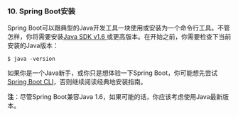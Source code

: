 ### 10. Spring Boot安装

Spring Boot可以跟典型的Java开发工具一块使用或安装为一个命令行工具。不管怎样，你将需要安装[Java SDK v1.6 ](http://www.java.com/)或更高版本。在开始之前，你需要检查下当前安装的Java版本：
```shell
$ java -version
```
如果你是一个Java新手，或你只是想体验一下Spring Boot，你可能想先尝试[Spring Boot CLI](http://docs.spring.io/spring-boot/docs/current-SNAPSHOT/reference/htmlsingle/#getting-started-installing-the-cli)，否则继续阅读经典地安装指南。

**注**：尽管Spring Boot兼容Java 1.6，如果可能的话，你应该考虑使用Java最新版本。
